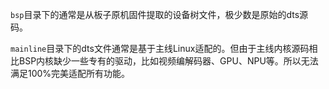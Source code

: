 `bsp`目录下的通常是从板子原机固件提取的设备树文件，极少数是原始的dts源码。

`mainline`目录下的dts文件通常是基于主线Linux适配的。但由于主线内核源码相比BSP内核缺少一些专有的驱动，比如视频编解码器、GPU、NPU等。所以无法满足100%完美适配所有功能。
